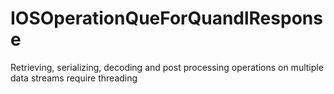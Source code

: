 # IOSOperationQueForQuandlResponse
Retrieving, serializing, decoding and post processing operations on multiple data streams require threading
